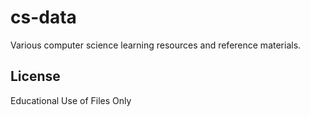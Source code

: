 # cs-data

Various computer science learning resources and reference materials.

## License
Educational Use of Files Only